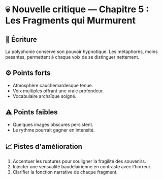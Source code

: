 # 💀 Nouvelle critique — Chapitre 5 : Les Fragments qui Murmurent

## 🧠 Écriture
La polyphonie conserve son pouvoir hypnotique. Les métaphores, moins pesantes, permettent à chaque voix de se distinguer nettement.

## ⚙️ Points forts
- Atmosphère cauchemardesque tenue.
- Voix multiples offrant une vraie profondeur.
- Vocabulaire archaïque soigné.

## ⚠️ Points faibles
- Quelques images obscures persistent.
- Le rythme pourrait gagner en intensité.

## 📈 Pistes d'amélioration
1. Accentuer les ruptures pour souligner la fragilité des souvenirs.
2. Injecter une sensualité baudelairienne en contraste avec l'horreur.
3. Clarifier la fonction narrative de chaque fragment.
